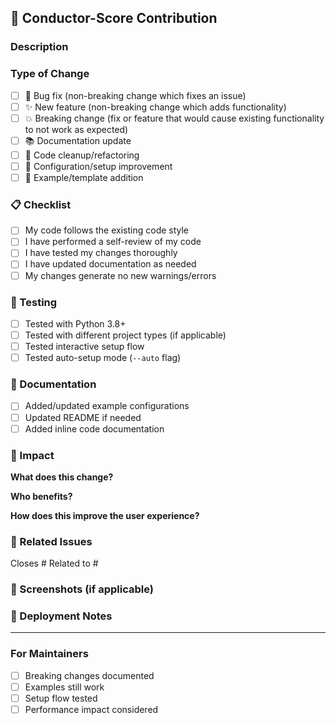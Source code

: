 ## 🎼 Conductor-Score Contribution

### Description
<!-- Provide a clear description of what this PR accomplishes -->

### Type of Change
<!-- Check all that apply -->
- [ ] 🐛 Bug fix (non-breaking change which fixes an issue)
- [ ] ✨ New feature (non-breaking change which adds functionality)
- [ ] 💥 Breaking change (fix or feature that would cause existing functionality to not work as expected)
- [ ] 📚 Documentation update
- [ ] 🧹 Code cleanup/refactoring
- [ ] 🔧 Configuration/setup improvement
- [ ] 📝 Example/template addition

### 📋 Checklist
<!-- Check all completed items -->
- [ ] My code follows the existing code style
- [ ] I have performed a self-review of my code
- [ ] I have tested my changes thoroughly
- [ ] I have updated documentation as needed
- [ ] My changes generate no new warnings/errors

### 🧪 Testing
<!-- Describe how you tested your changes -->
- [ ] Tested with Python 3.8+
- [ ] Tested with different project types (if applicable)
- [ ] Tested interactive setup flow
- [ ] Tested auto-setup mode (`--auto` flag)

### 📖 Documentation
<!-- If you've added/changed examples or features -->
- [ ] Added/updated example configurations
- [ ] Updated README if needed
- [ ] Added inline code documentation

### 🎯 Impact
<!-- Describe the impact of your changes -->

**What does this change?**
<!-- Brief explanation of the changes -->

**Who benefits?**
<!-- Target users: beginners, advanced users, specific project types, etc. -->

**How does this improve the user experience?**
<!-- Focus on the "tweet to productivity" journey -->

### 🔗 Related Issues
<!-- Link any related issues -->
Closes #
Related to #

### 📸 Screenshots (if applicable)
<!-- Add screenshots for UI changes, terminal output examples, etc. -->

### 🚀 Deployment Notes
<!-- Any special instructions for deployment/testing -->

---

### For Maintainers
<!-- Internal review checklist -->
- [ ] Breaking changes documented
- [ ] Examples still work
- [ ] Setup flow tested
- [ ] Performance impact considered 
